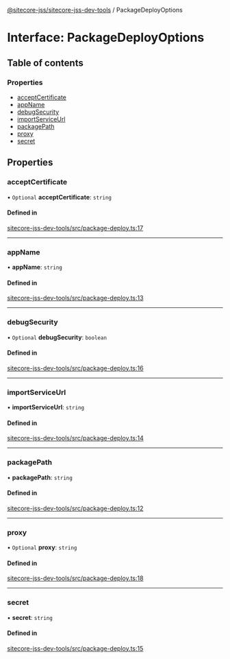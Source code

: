 [@sitecore-jss/sitecore-jss-dev-tools](../README.md) / PackageDeployOptions

# Interface: PackageDeployOptions

## Table of contents

### Properties

- [acceptCertificate](PackageDeployOptions.md#acceptcertificate)
- [appName](PackageDeployOptions.md#appname)
- [debugSecurity](PackageDeployOptions.md#debugsecurity)
- [importServiceUrl](PackageDeployOptions.md#importserviceurl)
- [packagePath](PackageDeployOptions.md#packagepath)
- [proxy](PackageDeployOptions.md#proxy)
- [secret](PackageDeployOptions.md#secret)

## Properties

### acceptCertificate

• `Optional` **acceptCertificate**: `string`

#### Defined in

[sitecore-jss-dev-tools/src/package-deploy.ts:17](https://github.com/Sitecore/jss/blob/250ce2352/packages/sitecore-jss-dev-tools/src/package-deploy.ts#L17)

___

### appName

• **appName**: `string`

#### Defined in

[sitecore-jss-dev-tools/src/package-deploy.ts:13](https://github.com/Sitecore/jss/blob/250ce2352/packages/sitecore-jss-dev-tools/src/package-deploy.ts#L13)

___

### debugSecurity

• `Optional` **debugSecurity**: `boolean`

#### Defined in

[sitecore-jss-dev-tools/src/package-deploy.ts:16](https://github.com/Sitecore/jss/blob/250ce2352/packages/sitecore-jss-dev-tools/src/package-deploy.ts#L16)

___

### importServiceUrl

• **importServiceUrl**: `string`

#### Defined in

[sitecore-jss-dev-tools/src/package-deploy.ts:14](https://github.com/Sitecore/jss/blob/250ce2352/packages/sitecore-jss-dev-tools/src/package-deploy.ts#L14)

___

### packagePath

• **packagePath**: `string`

#### Defined in

[sitecore-jss-dev-tools/src/package-deploy.ts:12](https://github.com/Sitecore/jss/blob/250ce2352/packages/sitecore-jss-dev-tools/src/package-deploy.ts#L12)

___

### proxy

• `Optional` **proxy**: `string`

#### Defined in

[sitecore-jss-dev-tools/src/package-deploy.ts:18](https://github.com/Sitecore/jss/blob/250ce2352/packages/sitecore-jss-dev-tools/src/package-deploy.ts#L18)

___

### secret

• **secret**: `string`

#### Defined in

[sitecore-jss-dev-tools/src/package-deploy.ts:15](https://github.com/Sitecore/jss/blob/250ce2352/packages/sitecore-jss-dev-tools/src/package-deploy.ts#L15)
